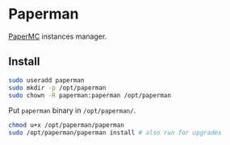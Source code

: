 # Paperman

[PaperMC](https://papermc.io/) instances manager.

## Install

```bash
sudo useradd paperman
sudo mkdir -p /opt/paperman
sudo chown -R paperman:paperman /opt/paperman
```

Put `paperman` binary in `/opt/paperman/`.

```bash
chmod u+x /opt/paperman/paperman
sudo /opt/paperman/paperman install # also run for upgrades
```
